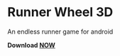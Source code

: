 # Runner Wheel 3D
An endless runner game for android

**Download [NOW](https://github.com/AhmedFathyDev/Runner-Wheel-3D/raw/main/Runner-Wheel-3D.apk)**